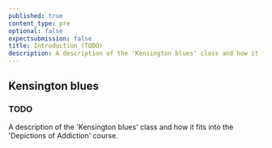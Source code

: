 ```yaml
---
published: true
content_type: pre
optional: false
expectsubmission: false
title: Introduction (TODO)
description: A description of the 'Kensington blues' class and how it fits into the 'Depictions of Addiction' course.
---
```

## Kensington blues

### TODO
A description of the 'Kensington blues' class and how it fits into the 'Depictions of Addiction' course.
